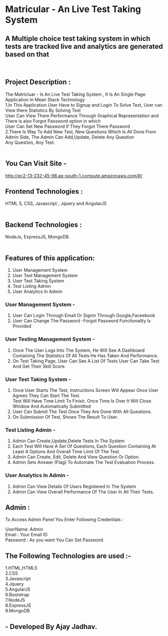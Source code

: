 # Matricular - An Live Test Taking System <br/>

 ## A Multiple choice test taking system in which tests are tracked live and analytics are generated based on that <br/>
<br/>

## Project Description :<br/>

The Matricluar - Is An Live Test Taking System , It Is An Single Page Application In Mean Stack Technology <br/>
1.In This Application User Have to Signup and Login To Solve Test, User can View there Statistics By Solving Test <br/>
User Can View There Performance Through Graphical Representation and There is also Forgot Password option in which <br/>
User Can Set New Password If They Forgot There Password <br/>
2.There Is Way To Add New Test, New Questions Which Is All Done From Admin Side, The Admin Can Add,Update, Delete Any Question <br/>
Any Question, Any Test.<br/>
<br/>

## You Can Visit Site - <br/>
http://ec2-13-232-45-98.ap-south-1.compute.amazonaws.com/#/  <br/>

## Frontend Technologies : <br/>
HTML 5, CSS, Javascript , Jquery and AngularJS <br/>
<br/>
## Backend Technologies : <br/>
NodeJs, ExpressJS, MongoDB. <br/>
<br/>
## Features of this application: <br/>

1. User Management System <br/>
2. User Test Management System <br/>
3. User Test Taking System <br/>
4. Test Listing Admin <br/>
5. User Analytics In Admin <br/>
  
### User Management System - <br/>
    
 1. User Can Login Through Email Or Signin Through Google,Faceebook <br/>
 2. User Can Change The Password -Forgot Password Functionality Is Provided <br/>
            
### User Testing Management System - <br/>
    
1. Once The User Logs Into The System, He Will  See A Dashboard Containing The Statistics Of All Tests He Has Taken And Performance. <br/>   
2. On Test Taking Page, User Can See A List Of Tests User Can Take Test And Get Their Skill Score. <br/>

### User Test Taking System - <br/>
   
1. Once User Starts The Test, Instructions Screen Will Appear Once User Agrees They Can Start The Test. <br/>
   Test Will Have Time Limit To Finish. Once Time Is Over It Will  Close Window And  Automatically Submitted <br/>
2. User Can Submit The Test Once They Are Done With All Questions.<br/>                           
3. On Submission Of Test, Shows The Result To User.<br/>

### Test Listing Admin - <br/>

1. Admin Can Create,Update,Delete Tests In The System <br/>
2. Each Test Will Have A Set Of Questions, Each Question Containing At Least 4 Options And Overall Time Limit Of The Test. <br/>
3. Admin Can  Create, Edit, Delete And View Question Or Option.
4. Admin Sets Answer (Flag) To Automate The Test Evaluation Process. <br/>

### User Analytics In Admin - <br/>
    
1. Admin Can View Details Of Users Registered In The System <br/>
2. Admin Can View Overall Performance Of The User In All Their Tests. <br/>

## Admin : <br/>
To Access Admin Panel You Enter Following Credentials : <br/>

UserName: Admin <br/>
Email : Your Email ID <br/>
Password : As you want You Can Set Password. <br/>

## The Following Technologies are used :- <br/>
1.HTML,HTML5 </br>
2.CSS </br>
3.Javascript </br>
4.Jquery </br>
5.AngularJS </br>
6.Bootstrap </br>
7.NodeJS </br>
8.ExpressJS </br>
9.MongoDB </br>

 ## - Developed By Ajay Jadhav.
